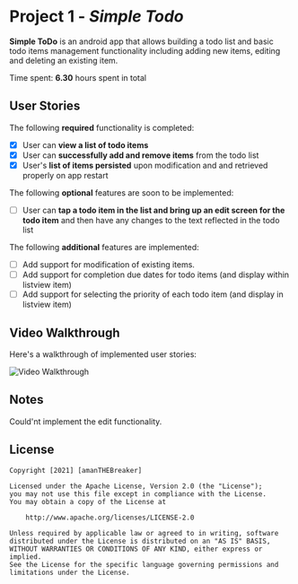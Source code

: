 # Project 1 - *Simple Todo*

**Simple ToDo** is an android app that allows building a todo list and basic todo items management functionality including adding new items, editing and deleting an existing item.


Time spent: **6.30** hours spent in total

## User Stories

The following **required** functionality is completed:

* [x] User can **view a list of todo items**
* [x] User can **successfully add and remove items** from the todo list
* [x] User's **list of items persisted** upon modification and and retrieved properly on app restart

The following **optional** features are soon to be implemented:

* [ ] User can **tap a todo item in the list and bring up an edit screen for the todo item** and then have any changes to the text reflected in the todo list

The following **additional** features are implemented:

* [ ] Add support for modification of existing items.
* [ ] Add support for completion due dates for todo items (and display within listview item)
* [ ] Add support for selecting the priority of each todo item (and display in listview item)

## Video Walkthrough

Here's a walkthrough of implemented user stories:

<img src='https://github.com/amanTHEBreaker/simple-todo-app-codepath/blob/master/demo.gif' title='Video Walkthrough' width='' alt='Video Walkthrough' />



## Notes

Could'nt implement the edit functionality.

## License

    Copyright [2021] [amanTHEBreaker]

    Licensed under the Apache License, Version 2.0 (the "License");
    you may not use this file except in compliance with the License.
    You may obtain a copy of the License at

        http://www.apache.org/licenses/LICENSE-2.0

    Unless required by applicable law or agreed to in writing, software
    distributed under the License is distributed on an "AS IS" BASIS,
    WITHOUT WARRANTIES OR CONDITIONS OF ANY KIND, either express or implied.
    See the License for the specific language governing permissions and
    limitations under the License.
